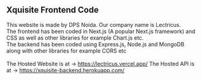 ## Xquisite Frontend Code

This website is made by DPS Noida. Our company name is Lectricus. 
<br> The frontend has been coded in Next.js (A popular Next.js framework) and CSS as well as other libraries for example Chart.js etc.
<br> The backend has been coded using Express.js, Node.js and MongoDB along with other libraries for example CORS etc
<br>
<br>
The Hosted Website is at -> https://lectricus.vercel.app/
The Hosted API is at -> https://xquisite-backend.herokuapp.com/
